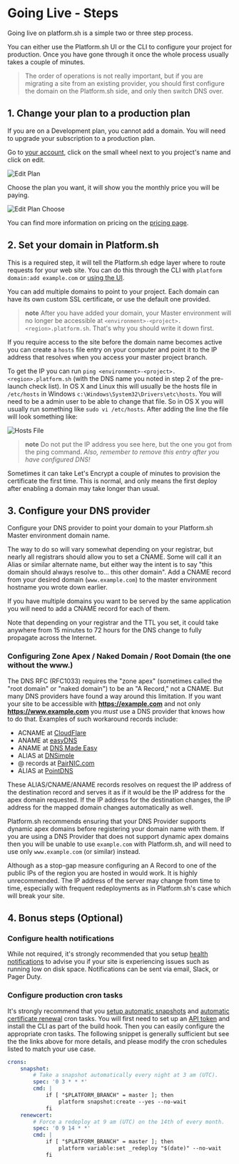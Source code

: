 # Going Live - Steps

Going live on platform.sh is a simple two or three step process.

<!--toc-->

You can either use the Platform.sh UI or the CLI to configure your project for production. Once you have gone through it once the whole process usually takes a couple of minutes.

> The order of operations is not really important, but if you are migrating a site from an existing provider, you should first configure the domain on the Platform.sh side, and only then switch DNS over.

## 1. Change your plan to a production plan

If you are on a Development plan, you cannot add a domain. You will need to upgrade your subscription to a production plan.

Go to [your account](https://accounts.platform.sh/user), click on the small wheel next to you project's name and click on edit.

![Edit Plan](/images/edit-plan.png)

Choose the plan you want, it will show you the monthly price you will be paying.

![Edit Plan Choose](/images/edit-plan-choose.png)

You can find more information on pricing on the [pricing page](https://platform.sh/pricing/).

## 2. Set your domain in Platform.sh

This is a required step, it will tell the Platform.sh edge layer where to route requests for your web site. You can do this through the CLI with `platform domain:add example.com` or  [using the UI](/administration/web/configure-project.html#domains).

You can add multiple domains to point to your project. Each domain can have its own custom SSL certificate, or use the default one provided.

> **note**
> After you have added your domain, your Master environment will no longer be accessible at `<environment>-<project>.<region>.platform.sh`.  That's why you should write it down first.

If you require access to the site before the domain name becomes active you can create a `hosts` file entry on your computer and point it to the IP address that resolves when you access your master project branch.

To get the IP you can run `ping <environment>-<project>.<region>.platform.sh` (with the DNS name you noted in step 2 of the pre-launch check list). In OS X and Linux this will usually be the hosts file in `/etc/hosts` in Windows `c:\Windows\System32\Drivers\etc\hosts`. You will need to be a admin user to be able to change that file. So in OS X you will usually run something like `sudo vi /etc/hosts`. After adding the line the file will look something like:

 
![Hosts File](/images/hosts-file.png)

> **note**
> Do not put the IP address you see here, but the one you got from the ping command.
> *Also, remember to remove this entry after you have configured DNS!*

Sometimes it can take Let's Encrypt a couple of minutes to provision the certificate the first time. This is normal, and only means the first deploy after enabling a domain may take longer than usual.

## 3. Configure your DNS provider

Configure your DNS provider to point your domain to your Platform.sh Master environment domain name.

The way to do so will vary somewhat depending on your registrar, but nearly all registrars should allow you to set a CNAME.  Some will call it an Alias or similar alternate name, but either way the intent is to say "this domain should always resolve to... this other domain".  Add a CNAME record from your desired domain (`www.example.com`) to the master environment hostname you wrote down earlier.

If you have multiple domains you want to be served by the same application you will need to add a CNAME record for each of them. 

Note that depending on your registrar and the TTL you set, it could take anywhere from 15 minutes to 72 hours for the DNS change to fully propagate across the Internet.

### Configuring Zone Apex / Naked Domain / Root Domain (the one without the www.)

The DNS RFC (RFC1033) requires the "zone apex" (sometimes called the "root domain" or "naked domain") to be an "A Record," not a CNAME. But many DNS providers have found a way around this limitation. If you want your site to be accessible with **https://example.com** and not only **https://www.example.com**  you *must* use a DNS provider that knows how to do that. Examples of such workaround records include:
 
 * ACNAME at [CloudFlare](https://www.cloudflare.com/)
 * ANAME at [easyDNS](https://www.easydns.com/)
 * ANAME at [DNS Made Easy](http://www.dnsmadeeasy.com/)
 * ALIAS at [DNSimple](https://dnsimple.com/)
 * @ records at [PairNIC.com](https://www.pairnic.com/)
 * ALIAS at [PointDNS](https://pointhq.com/)
 
These ALIAS/CNAME/ANAME records resolves on request the IP address of the destination record and serves it as if it would be the IP address for the apex domain requested. If the IP address for the destination changes, the IP address for the mapped domain changes automatically as well.
 
Platform.sh recommends ensuring that your DNS Provider supports dynamic apex domains before registering your domain name with them.  If you are using a DNS Provider that does not support dynamic apex domains then you will be unable to use `example.com` with Platform.sh, and will need to use only `www.example.com` (or similar) instead.
 
Although as a stop-gap measure configuring an  A Record to one of the public IPs of the region you are hosted in would work. It is highly unrecommended. The IP address of the server may change from time to time, especially with frequent redeployments as in Platform.sh's case which will break your site.

## 4. Bonus steps (Optional)

### Configure health notifications

While not required, it's strongly recommended that you setup [health notifications](/administration/integrations/notifications.md) to advise you if your site is experiencing issues such as running low on disk space.  Notifications can be sent via email, Slack, or Pager Duty.

### Configure production cron tasks

It's strongly recommend that you [setup automatic snapshots](/administration/snapshot-and-restore.md#automated-snapshots) and [automatic certificate renewal](/configuration/routes/https.md#automatic-certificate-renewal) cron tasks.  You will first need to set up an [API token](/gettingstarted/cli/api-tokens.md) and install the CLI as part of the build hook.  Then you can easily configure the appropriate cron tasks.  The following snippet is generally sufficient but see the the links above for more details, and please modify the cron schedules listed to match your use case.

```yaml
crons:
    snapshot:
        # Take a snapshot automatically every night at 3 am (UTC).
        spec: '0 3 * * *'
        cmd: |
            if [ "$PLATFORM_BRANCH" = master ]; then
                platform snapshot:create --yes --no-wait
            fi
    renewcert:
        # Force a redeploy at 9 am (UTC) on the 14th of every month.
        spec: '0 9 14 * *'
        cmd: |
            if [ "$PLATFORM_BRANCH" = master ]; then
                platform variable:set _redeploy "$(date)" --no-wait
            fi
```
